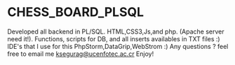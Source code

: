 # CHESS_BOARD_PLSQL
Developed all backend in PL/SQL.
HTML,CSS3,Js,and php. (Apache server need it!).
Functions, scripts for DB, and all inserts availables in TXT files :)
IDE's that I use for this PhpStorm,DataGrip,WebStrom :)
Any questions ? feel free to email me ksegurag@ucenfotec.ac.cr 
Enjoy!
